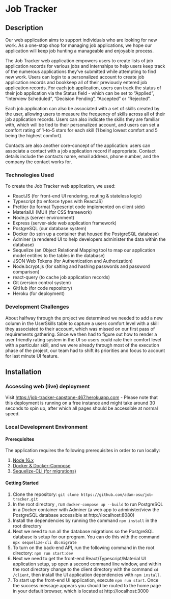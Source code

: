 # Job Tracker

## Description
Our web application aims to support individuals who are looking for new work. As a one-stop shop for managing job applications, we hope our application will keep job hunting a manageable and enjoyable process.

The Job Tracker web application empowers users to create lists of job application records for various jobs and internships to help users keep track of the numerous applications they’ve submitted while attempting to find new work. Users can login to a personalized account to create job application records and bookkeep all of their previously entered job application records. For each job application, users can track the status of their job application via the Status field - which can be set to “Applied”, “Interview Scheduled”, “Decision Pending”, “Accepted” or “Rejected”.

Each job application can also be associated with a set of skills created by the user, allowing users to measure the frequency of skills across all of their job application records. Users can also indicate the skills they are familiar with, which will be tied to their personalized account, and users can set a comfort rating of 1-to-5 stars for each skill (1 being lowest comfort and 5 being the highest comfort).

Contacts are also another core-concept of the application: users can associate a contact with a job application record if appropriate. Contact details include the contacts name, email address, phone number, and the company the contact works for.

### Technologies Used
To create the Job Tracker web application, we used:
- ReactJS (for front-end UI rendering, routing & stateless logic)
- Typescript (to enforce types with ReactJS)
- Prettier (to format Typescript code implemented on client side)
- MaterialUI (MUI) (for CSS framework)
- Node.js (server environment)
- Express (server-side web application framework)
- PostgreSQL (our database system)
- Docker (to spin up a container that housed the PostgreSQL database)
- Adminer (a rendered UI to help developers administer the data within the database)
- Sequelize (an Object Relational Mapping tool to map our application model entities to the tables in the database)
- JSON Web Tokens (for Authentication and Authorization)
- Node.bcrypt.js (for salting and hashing passwords and password comparison)
- react-query (to cache job application records)
- Git (version control system)
- GitHub (for code repository)
- Heroku (for deployment)

### Development Challenges
About halfway through the project we determined we needed to add a new column in the UserSkills table to capture a users comfort level with a skill they associated to their account, which was missed on our first pass of requirements gathering. Since we then had to figure out how to render a user friendly rating system in the UI so users could rate their comfort level with a particular skill, and we were already through most of the execution phase of the project, our team had to shift its priorities and focus to account for last minute UI feature.

## Installation
### Accessing web (live) deployment
Visit https://job-tracker-capstone-467.herokuapp.com - Please note that this deployment is running on a free instance and might take around 30 seconds to spin up, after which all pages should be accessible at normal speed.

### Local Development Environment
#### Prerequisites
The application requires the following prerequisites in order to run locally:
1. [Node 16.x](https://nodejs.org/en/)
2. [Docker & Docker-Compose](https://www.docker.com/)
3. [Sequelize-CLI (for migrations)](https://sequelize.org/docs/v6/other-topics/migrations/)

#### Getting Started
1. Clone the repository: `git clone https://github.com/adam-osu/job-tracker.git`
2. In the root directory , run `docker-compose up --build` to run PostgreSQL in a Docker container with Adminer (a web app to administer/view the PostgreSQL database accessible at http://localhost:8080)
3. Install the dependencies by running the command `npm install` in the root directory
4. Next we need to run all the database migrations so the PostgreSQL database is setup for our program. You can do this with the command `npx sequelize-cli db:migrate`
5. To turn on the back-end API, run the following command in the root directory: `npm run start:dev`
6. Next we need to get the front-end React/Typescript/Material UI application setup, sp open a second command line window, and within the root directory change to the client directory with the command `cd /client`, then install the UI application dependencies with `npm install`.
7. To start up the front-end UI application, execute `npm run start`. Once the success message appears you should be routed to the home page in your default browser, which is located at http://localhost:3000
